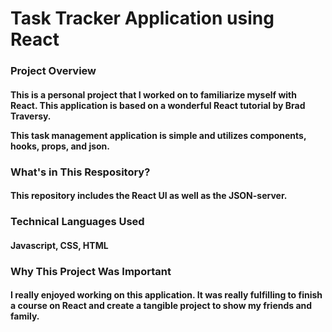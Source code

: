 # Task Tracker Application using React

<h3>Project Overview</h3>
<h4>This is a personal project that I worked on to familiarize myself with React. This application is based on a wonderful React tutorial by Brad Traversy. 
  
  This task management application is simple and utilizes components, hooks, props, and json.</h4>

<h3>What's in This Respository?</h3>
<h4>This repository includes the React UI as well as the JSON-server.</h4>

<h3>Technical Languages Used</h3>
<h4>Javascript, CSS, HTML</h4>

<h3>Why This Project Was Important</h3>
<h4> I really enjoyed working on this application. It was really fulfilling to finish a course on React and create a tangible project to show my friends and family.</h4>
